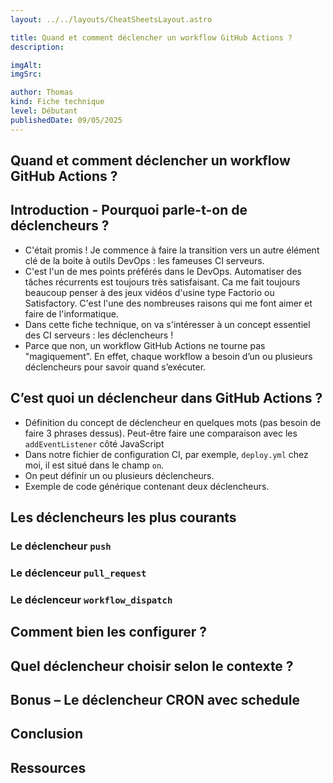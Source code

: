 ```yaml
---
layout: ../../layouts/CheatSheetsLayout.astro

title: Quand et comment déclencher un workflow GitHub Actions ?
description: 

imgAlt: 
imgSrc: 

author: Thomas
kind: Fiche technique
level: Débutant
publishedDate: 09/05/2025
---
```


<article>

# Quand et comment déclencher un workflow GitHub Actions ?

## Introduction - Pourquoi parle-t-on de déclencheurs ?

- C'était promis ! Je commence à faire la transition vers un autre élément clé de la boite à outils DevOps : les fameuses CI serveurs.
- C'est l'un de mes points préférés dans le DevOps. Automatiser des tâches récurrents est toujours très satisfaisant. Ca me fait toujours beaucoup penser à des jeux vidéos d'usine type Factorio ou Satisfactory. C'est l'une des nombreuses raisons qui me font aimer et faire de l'informatique.
- Dans cette fiche technique, on va s'intéresser à un concept essentiel des CI serveurs : les déclencheurs ! 
- Parce que non, un workflow GitHub Actions ne tourne pas "magiquement". En effet, chaque workflow a besoin d’un ou plusieurs déclencheurs pour savoir quand s’exécuter.

## C’est quoi un déclencheur dans GitHub Actions ?

- Définition du concept de déclencheur en quelques mots (pas besoin de faire 3 phrases dessus). Peut-être faire une comparaison avec les `addEventListener` côté JavaScript
- Dans notre fichier de configuration CI, par exemple, `deploy.yml` chez moi, il est situé dans le champ `on`.
- On peut définir un ou plusieurs déclencheurs.
- Exemple de code générique contenant deux déclencheurs.

## Les déclencheurs les plus courants

### Le déclencheur `push`

### Le déclenceur `pull_request`

### Le déclenceur `workflow_dispatch`

## Comment bien les configurer ?

## Quel déclencheur choisir selon le contexte ?

## Bonus – Le déclencheur CRON avec schedule

## Conclusion

## Ressources

</article>
